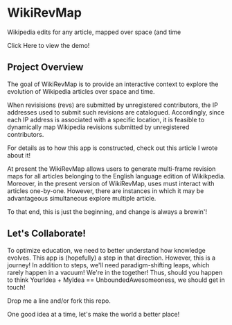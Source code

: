 # WikiRevMap
Wikipedia edits for any article, mapped over space (and time

Click Here to view the demo! 

## Project Overview

The goal of WikiRevMap is to provide an interactive context to explore the evolution of Wikipedia articles over space and time.

When revisisions (revs) are submitted by unregistered contributors, the IP addresses used to submit such revisions are catalogued. Accordingly, since each IP address is associated with a specific location, it is feasible to dynamically map Wikipedia revisions submitted by unregistered contributors. 

For details as to how this app is constructed, check out this article I wrote about it!

At present the WikiRevMap allows users to generate multi-frame revision maps for all articles belonging to the English language  edition of Wikikpedia. Moreover, in the present version of WikiRevMap, uses must interact with articles one-by-one. However, there are instances in which it may be advantageous simultaneous explore multiple article. 

To that end, this is just the beginning, and change is always a brewin'!

## Let's Collaborate! 

To optimize education, we need to better understand how knowledge evolves. This app is (hopefully) a step in that direction. However, this is a journey! In addition to steps, we'll need paradigm-shifting leaps, which rarely happen in a vacuum! We're in the together! Thus, should you happen to think YourIdea + MyIdea == UnboundedAwesomeoness, we should get in touch! 

Drop me a line and/or fork this repo.  

One good idea at a time, let's make the world a better place!

